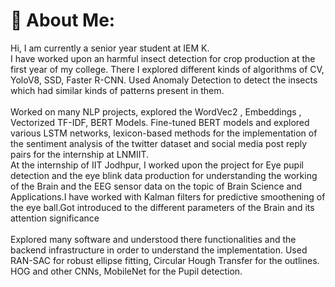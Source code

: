 # 💫 About Me:
Hi, I am currently a senior year student at IEM K.<br>I have worked upon an harmful insect detection for crop production at the first year of my college. There I explored different kinds of algorithms of CV, YoloV8, SSD, Faster R-CNN. Used Anomaly Detection to detect the insects which had similar kinds of patterns present in them.<br><br>Worked on many NLP projects, explored the WordVec2 , Embeddings , Vectorized TF-IDF, BERT Models. Fine-tuned BERT models and explored various LSTM networks, lexicon-based methods for the implementation of the sentiment analysis of the twitter dataset and social media post reply pairs for the internship at LNMIIT.<br>At the internship of IIT Jodhpur, I worked upon the project for Eye pupil detection and the eye blink data production for understanding the working of the Brain and the EEG sensor data on the topic of Brain Science and Applications.I have worked with Kalman filters for predictive smoothening of the eye ball.Got introduced to the different parameters of the Brain and its attention significance<br><br>Explored many software and understood there functionalities and the backend infrastructure in order to understand the implementation. Used RAN-SAC for robust ellipse fitting, Circular Hough Transfer for the outlines. HOG and other CNNs, MobileNet for the Pupil detection.


